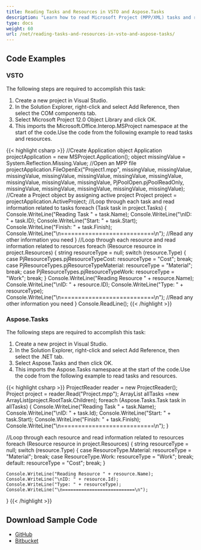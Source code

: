```yaml
---
title: Reading Tasks and Resources in VSTO and Aspose.Tasks
description: "Learn how to read Microsoft Project (MPP/XML) tasks and resources using Aspose.Tasks for .NET. in comparison with VSTO."
type: docs
weight: 60
url: /net/reading-tasks-and-resources-in-vsto-and-aspose-tasks/
---
```


## **Code Examples**

### **VSTO**
The following steps are required to accomplish this task:

1. Create a new project in Visual Studio.
2. In the Solution Explorer, right-click and select Add Reference, then select the COM components tab.
3. Select Microsoft Project 12.0 Object Library and click OK.
4. This imports the Microsoft.Office.Interop.MSProject namespace at the start of the code.Use the code from the following example to read tasks and resources.

{{< highlight csharp >}}
//Create Application object
Application projectApplication = new MSProject.Application();
object missingValue = System.Reflection.Missing.Value;
//Open an MPP file
projectApplication.FileOpenEx("Project1.mpp",
	missingValue, missingValue, missingValue, missingValue,
	missingValue, missingValue, missingValue, missingValue,
	missingValue, missingValue, PjPoolOpen.pjPoolReadOnly,
	missingValue, missingValue, missingValue, missingValue,
	missingValue);
//Create a Project object by assigning active project
Project project = projectApplication.ActiveProject;
//Loop through each task and read information related to tasks
foreach (Task task in project.Tasks)
{
	Console.WriteLine("Reading Task " + task.Name);
	Console.WriteLine("\nID: " + task.ID);
	Console.WriteLine("Start: " + task.Start);
	Console.WriteLine("Finish: " + task.Finish);
	Console.WriteLine("\n===========================\n");
	//Read any other information you need
}
//Loop through each resource and read information related to resources
foreach (Resource resource in project.Resources)
{
	string resourceType = null;
	switch (resource.Type)
	{
		case PjResourceTypes.pjResourceTypeCost:
			resourceType = "Cost";
			break;
		case PjResourceTypes.pjResourceTypeMaterial:
			resourceType = "Material";
			break;
		case PjResourceTypes.pjResourceTypeWork:
			resourceType = "Work";
			break;
	}
	Console.WriteLine("Reading Resource " + resource.Name);
	Console.WriteLine("\nID: " + resource.ID);
	Console.WriteLine("Type: " + resourceType);
	Console.WriteLine("\n===========================\n");
	//Read any other information you need
}
Console.ReadLine();
{{< /highlight >}}

### **Aspose.Tasks**
The following steps are required to accomplish this task:

1. Create a new project in Visual Studio.
2. In the Solution Explorer, right-click and select Add Reference, then select the .NET tab.
3. Select Aspose.Tasks and then click OK.
4. This imports the Aspose.Tasks namespace at the start of the code.Use the code from the following example to read tasks and resources.

{{< highlight csharp >}}
ProjectReader reader = new ProjectReader();
Project project = reader.Read("Project.mpp");
ArrayList allTasks =new ArrayList(project.RootTask.Children);
foreach (Aspose.Tasks.Task task in allTasks)
{
	Console.WriteLine("Reading Task " + task.Name);
	Console.WriteLine("\nID: " + task.Id);
	Console.WriteLine("Start: " + task.Start);
	Console.WriteLine("Finish: " + task.Finish);
	Console.WriteLine("\n===========================\n");
}

//Loop through each resource and read information related to resources
foreach (Resource resource in project.Resources)
{
	string resourceType = null;
	switch (resource.Type)
	{
		case ResourceType.Material:
			resourceType = "Material";
			break;
		case ResourceType.Work:
			resourceType = "Work";
			break;
		default:
			resourceType = "Cost";
			break;
	}

	Console.WriteLine("Reading Resource " + resource.Name);
	Console.WriteLine("\nID: " + resource.Id);
	Console.WriteLine("Type: " + resourceType);
	Console.WriteLine("\n===========================\n");
}
{{< /highlight >}}

## **Download Sample Code**
- [GitHub](https://github.com/aspose-tasks/Aspose.Tasks-for-.NET/releases/download/AsposeTaskNETVsVSTOProjectv1.1/Reading.Tasks.and.Resources.Aspose.Tasks.zip)
- [Bitbucket](https://bitbucket.org/asposemarketplace/aspose-for-vsto/downloads/Reading%20Tasks%20and%20Resources%20(Aspose.Tasks).zip)
